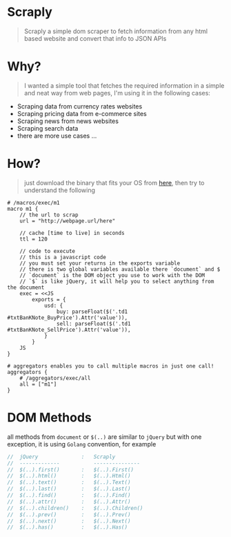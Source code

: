 Scraply
========
> Scraply a simple dom scraper to fetch information from any html based website and convert that info to JSON APIs

Why?
====
> I wanted a simple tool that fetches the required information in a simple and neat way from web pages, I'm using it in the following cases:

- Scraping data from currency rates websites
- Scraping pricing data from e-commerce sites
- Scraping news from news websites
- Scraping search data
- there are more use cases ...

How?
====
> just download the binary that fits your OS from [here](https://github.com/alash3al/scraply), then try to understand the following

```hcl
# /macros/exec/m1
macro m1 {
    // the url to scrap
    url = "http://webpage.url/here"

    // cache [time to live] in seconds
    ttl = 120

    // code to execute
    // this is a javascript code
    // you must set your returns in the exports variable
    // there is two global variables available there `document` and $
    // `document` is the DOM object you use to work with the DOM
    // `$` is like jQuery, it will help you to select anything from the document
    exec = <<JS
        exports = {
            usd: {
                buy: parseFloat($('.td1 #txtBanKNote_BuyPrice').Attr('value')),
                sell: parseFloat($('.td1 #txtBanKNote_SellPrice').Attr('value')),
            }
        }
    JS
}

# aggregators enables you to call multiple macros in just one call!
aggregators {
    # /aggregators/exec/all
    all = ["m1"]
}
```

DOM Methods
============
all methods from `document` or `$(..)` are similar to `jQuery` but with one exception, it is using `Golang` convention, for example

```js
//  jQuery              :   Scraply
//  -------------           ---------------
//  $(..).first()       :   $(..).First()
//  $(..).html()        :   $(..).Html()
//  $(..).text()        :   $(..).Text()
//  $(..).last()        :   $(..).Last()
//  $(..).find()        :   $(..).Find()
//  $(..).attr()        :   $(..).Attr()
//  $(..).children()    :   $(..).Children()
//  $(..).prev()        :   $(..).Prev()
//  $(..).next()        :   $(..).Next()
//  $(..).has()         :   $(..).Has()
```
